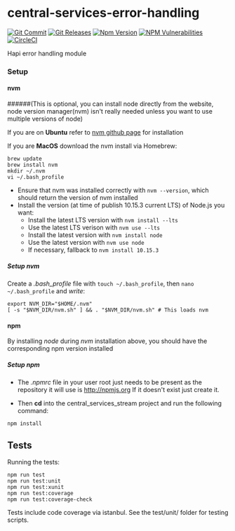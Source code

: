 # central-services-error-handling
[![Git Commit](https://img.shields.io/github/last-commit/mojaloop/central-services-error-handling.svg?style=flat)](https://github.com/mojaloop/central-services-error-handling/commits/master)
[![Git Releases](https://img.shields.io/github/release/mojaloop/central-services-error-handling.svg?style=flat)](https://github.com/mojaloop/central-services-error-handling/releases)
[![Npm Version](https://img.shields.io/npm/v/@mojaloop/central-services-error-handling.svg?style=flat)](https://www.npmjs.com/package/@mojaloop/central-services-error-handling)
[![NPM Vulnerabilities](https://img.shields.io/snyk/vulnerabilities/npm/@mojaloop/central-services-error-handling.svg?style=flat)](https://www.npmjs.com/package/@mojaloop/central-services-error-handling)
[![CircleCI](https://circleci.com/gh/mojaloop/central-services-error-handling.svg?style=svg)](https://circleci.com/gh/mojaloop/central-services-error-handling)

Hapi error handling module

### Setup

#### nvm 

######(This is optional, you can install node directly from the website, node version manager(nvm) isn't really needed unless you want to use multiple versions of node)

If you are on **Ubuntu** refer to [nvm github page](https://github.com/creationix/nvm) for installation

If you are **MacOS** download the nvm install via Homebrew:

```
brew update
brew install nvm
mkdir ~/.nvm
vi ~/.bash_profile
```

* Ensure that nvm was installed correctly with `nvm --version`, which should return the version of nvm installed
* Install the version (at time of publish 10.15.3 current LTS) of Node.js you want:
  * Install the latest LTS version with `nvm install --lts`
  * Use the latest LTS verison with `nvm use --lts`
  * Install the latest version with `nvm install node`
  * Use the latest version with `nvm use node`
  * If necessary, fallback to `nvm install 10.15.3`

##### Setup nvm
Create a *.bash_profile* file with `touch ~/.bash_profile`, then `nano ~/.bash_profile` and *write*:
```
export NVM_DIR="$HOME/.nvm"
[ -s "$NVM_DIR/nvm.sh" ] && . "$NVM_DIR/nvm.sh" # This loads nvm
```

#### npm
By installing *node* during *nvm* installation above, you should have the corresponding npm version installed

##### Setup npm
* The _.npmrc_ file in your user root just needs to be present as the repository it will use is 
http://npmjs.org If it doesn't exist just create it.

* Then **cd** into the central_services_stream project and run the following command:
```
npm install
```

## Tests

Running the tests:

    npm run test
    npm run test:unit
    npm run test:xunit
    npm run test:coverage
    npm run test:coverage-check

Tests include code coverage via istanbul. See the test/unit/ folder for testing scripts.